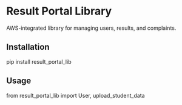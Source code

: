 # Result Portal Library
AWS-integrated library for managing users, results, and complaints.

## Installation
pip install result_portal_lib

## Usage
from result_portal_lib import User, upload_student_data
